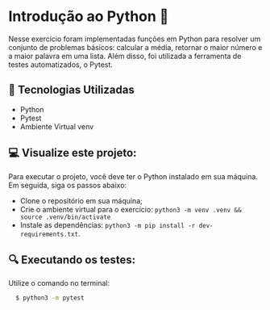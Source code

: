 # Introdução ao Python 🐍
Nesse exercício foram implementadas funções em Python para resolver um conjunto de problemas básicos: calcular a média, retornar o maior número e a maior palavra em uma lista. Além disso, foi utilizada a ferramenta de testes automatizados, o Pytest.


## :hammer: Tecnologias Utilizadas
- Python
- Pytest
- Ambiente Virtual venv

## :computer: Visualize este projeto:
Para executar o projeto, você deve ter o Python instalado em sua máquina. Em seguida, siga os passos abaixo:
- Clone o repositório em sua máquina;
- Crie o ambiente virtual para o exercício: `python3 -m venv .venv && source .venv/bin/activate`
- Instale as dependências: `python3 -m pip install -r dev-requirements.txt`.

## :mag: Executando os testes:
Utilize o comando no terminal:
```bash
  $ python3 -m pytest
```

